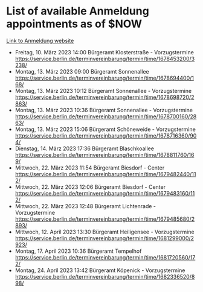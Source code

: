 # List of available Anmeldung appointments as of $NOW
[Link to Anmeldung website](https://service.berlin.de/terminvereinbarung/termin/tag.php?termin=1&anliegen[]=120686&dienstleisterlist=122210,122217,327316,122219,327312,122227,327314,122231,327346,122243,327348,122254,122252,329742,122260,329745,122262,329748,122271,327278,122273,327274,122277,327276,330436,122280,327294,122282,327290,122284,327292,122291,327270,122285,327266,122286,327264,122296,327268,150230,329760,122297,327286,122294,327284,122312,329763,122314,329775,122304,327330,122311,327334,122309,327332,317869,122281,327352,122279,329772,122283,122276,327324,122274,327326,122267,329766,122246,327318,122251,327320,122257,327322,122208,327298,122226,327300&herkunft=http%3A%2F%2Fservice.berlin.de%2Fdienstleistung%2F120686%2F)
- Freitag, 10. März 2023 14:00 Bürgeramt Klosterstraße - Vorzugstermine https://service.berlin.de/terminvereinbarung/termin/time/1678453200/3238/
- Montag, 13. März 2023 09:00 Bürgeramt Sonnenallee https://service.berlin.de/terminvereinbarung/termin/time/1678694400/168/
- Montag, 13. März 2023 10:12 Bürgeramt Sonnenallee - Vorzugstermine https://service.berlin.de/terminvereinbarung/termin/time/1678698720/2863/
- Montag, 13. März 2023 10:36 Bürgeramt Sonnenallee - Vorzugstermine https://service.berlin.de/terminvereinbarung/termin/time/1678700160/2863/
- Montag, 13. März 2023 15:06 Bürgeramt Schöneweide - Vorzugstermine https://service.berlin.de/terminvereinbarung/termin/time/1678716360/904/
- Dienstag, 14. März 2023 17:36 Bürgeramt Blaschkoallee https://service.berlin.de/terminvereinbarung/termin/time/1678811760/169/
- Mittwoch, 22. März 2023 11:54 Bürgeramt Biesdorf - Center https://service.berlin.de/terminvereinbarung/termin/time/1679482440/112/
- Mittwoch, 22. März 2023 12:06 Bürgeramt Biesdorf - Center https://service.berlin.de/terminvereinbarung/termin/time/1679483160/112/
- Mittwoch, 22. März 2023 12:48 Bürgeramt Lichtenrade - Vorzugstermine https://service.berlin.de/terminvereinbarung/termin/time/1679485680/2893/
- Mittwoch, 12. April 2023 13:30 Bürgeramt Heiligensee - Vorzugstermine https://service.berlin.de/terminvereinbarung/termin/time/1681299000/2923/
- Montag, 17. April 2023 10:36 Bürgeramt Tempelhof https://service.berlin.de/terminvereinbarung/termin/time/1681720560/172/
- Montag, 24. April 2023 13:42 Bürgeramt Köpenick - Vorzugstermine https://service.berlin.de/terminvereinbarung/termin/time/1682336520/898/
